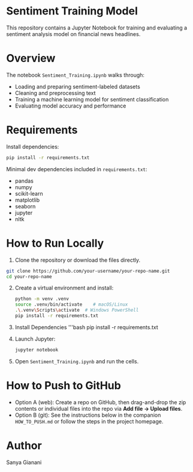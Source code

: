# Sentiment Training Model

This repository contains a Jupyter Notebook for training and evaluating a sentiment analysis model on financial news headlines.

# Overview
The notebook `Sentiment_Training.ipynb` walks through:
- Loading and preparing sentiment-labeled datasets
- Cleaning and preprocessing text
- Training a machine learning model for sentiment classification
- Evaluating model accuracy and performance

# Requirements
Install dependencies:
```bash
pip install -r requirements.txt
```

Minimal dev dependencies included in `requirements.txt`:
- pandas
- numpy
- scikit-learn
- matplotlib
- seaborn
- jupyter
- nltk


# How to Run Locally
1. Clone the repository or download the files directly.
  ```bash
 git clone https://github.com/your-username/your-repo-name.git
 cd your-repo-name
   ```
2. Create a virtual environment and install:
   ```bash
   python -m venv .venv
   source .venv/bin/activate    # macOS/Linux
   .\.venv\Scripts\activate  # Windows PowerShell
   pip install -r requirements.txt
   ```
3. Install Dependencies
   '''bash
  pip install -r requirements.txt

4. Launch Jupyter:
     ```bash
   jupyter notebook
   ```
5. Open `Sentiment_Training.ipynb` and run the cells.

# How to Push to GitHub 
- Option A (web): Create a repo on GitHub, then drag-and-drop the zip contents or individual files into the repo via **Add file → Upload files**.
- Option B (git): See the instructions below in the companion `HOW_TO_PUSH.md` or follow the steps in the project homepage.


# Author
Sanya Gianani
